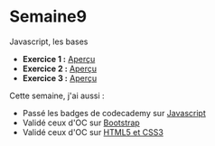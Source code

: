 # Semaine9
Javascript, les bases
* **Exercice 1 :** <a href="https://htmlpreview.github.io/?https://github.com/anouchk/Semaine9/blob/master/exercice_1/exo_1.html">Aperçu</a>
* **Exercice 2 :** <a href="https://htmlpreview.github.io/?https://github.com/anouchk/Semaine9/blob/master/exercice_2/exo_2_bis.html">Aperçu</a>
* **Exercice 3 :** <a href="https://htmlpreview.github.io/?https://github.com/anouchk/Semaine9/blob/master/exercice_3/exo_3.html">Aperçu</a>

Cette semaine, j'ai aussi :
* Passé les badges de codecademy sur <a href="https://www.codecademy.com/anouchk#completed">Javascript</a> 
* Validé ceux d'OC sur <a href="https://openclassrooms.com/course-certificates/7502559261">Bootstrap</a>
* Validé ceux d'OC sur <a href="https://openclassrooms.com/course-certificates/3297082830">HTML5 et CSS3</a>
